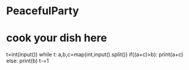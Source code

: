 # PeacefulParty
# cook your dish here
t=int(input())
while t:
    a,b,c=map(int,input().split())
    if((a+c)>b):
        print(a+c)
    else:
        print(b)
    t-=1
